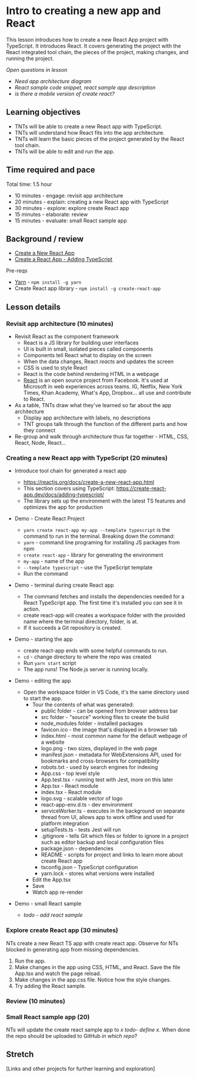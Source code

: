 # Intro to creating a new app and React

This lesson introduces how to create a new React App project with TypeScript. It introduces React. It covers generating the project with the React integrated tool chain, the pieces of the project, making changes, and running the project.

*Open questions in lesson*
* *Need app architecture diagram*
* *React sample code snippet, react sample app description*
* *is there a mobile version of create react?*

## Learning objectives

* TNTs will be able to create a new React app with TypeScript.
* TNTs will understand how React fits into the app architecture.
* TNTs will learn the basic pieces of the project generated by the React tool chain.
* TNTs will be able to edit and run the app.

## Time required and pace

Total time: 1.5 hour

* 10 minutes - engage: revisit app architecture
* 20 minutes - explain: creating a new React app with TypeScript
* 30 minutes - explore: explore create React app
* 15 minutes - elaborate: review
* 15 minutes - evaluate: small React sample app

## Background / review

* [Create a New React App](https://reactjs.org/docs/create-a-new-react-app.html)
* [Create a React App - Adding TypeScript](https://create-react-app.dev/docs/adding-typescript/)

Pre-reqs

* [Yarn](https://www.npmjs.com/package/yarn) - `npm install -g yarn`
* Create React app library - `npm install -g create-react-app`

## Lesson details

### Revisit app architecture (10 minutes)

* Revisit React as the component framework
  * React is a JS library for building user interfaces
  * UI is built in small, isolated pieces called components
  * Components tell React what to display on the screen
  * When the data changes, React *reacts* and updates the screen
  * CSS is used to style React
  * React is the code behind rendering HTML in a webpage
  * [React](https://github.com/facebook/react) is an open source project from Facebook. It's used at Microsoft in web experiences across teams. IG, Netflix, New York Times, Khan Academy, What's App, Dropbox... all use and contribute to React.
* As a table, TNTs draw what they've learned so far about the app architecture
  * Display app architecture with labels, no descriptions
  * TNT groups talk through the function of the different parts and how they connect
* Re-group and walk through architecture thus far together - HTML, CSS, React, Node, React...

### Creating a new React app with TypeScript (20 minutes)

* Introduce tool chain for generated a react app
  * https://reactjs.org/docs/create-a-new-react-app.html 
  * This section covers using TypeScript: https://create-react-app.dev/docs/adding-typescript/
  * The library sets up the environment with the latest TS features and optimizes the app for production

* Demo - Create React Project
  * `yarn create react-app my-app --template typescript` is the command to run in the terminal. Breaking down the command:
  * `yarn` - command line programing for installing JS packages from npm
  * `create react-app` - library for generating the environment 
  * `my-app` - name of the app
  * `--template typescript` - use the TypeScript template
  * Run the command

* Demo - terminal during create React app
  * The command fetches and installs the dependencies needed for a React TypeScript app. The first time it's installed you can see it in action.
  * create react-app will creates a workspace folder with the provided name where the terminal directory, folder, is at.
  * If it succeeds a Git repository is created.

* Demo - starting the app
  * create react-app ends with some helpful commands to run.
  * `cd` - change directory to where the repo was created
  * Run `yarn start` script
  * The app runs! The Node.js server is running locally.

* Demo - editing the app
  * Open the workspace folder in VS Code, it's the same directory used to start the app.
    * Tour the contents of what was generated:
      * public folder - can be opened from browser address bar
      * src folder - "source" working files to create the build
      * node_modules folder - installed packages
      * favicon.ico - the image that's displayed in a browser tab
      * index.html - most common name for the default webpage of a website
      * logo.png - two sizes, displayed in the web page
      * manifest.json - metadata for WebExtensions API, used for bookmarks and cross-browsers for compatibility
      * robots.txt - used by search engines for indexing
      * App.css - top level style
      * App.test.tsx - running test with Jest, more on this later
      * App.tsx - React module
      * index.tsx - React module
      * logo.svg - scalable vector of logo
      * react-app-env.d.ts - dev environment
      * serviceWorker.ts - executes in the background on separate thread from UI, allows app to work offline and used for platform integration
      * setupTests.ts - tests Jest will run
      * .gitignore - tells Git which files or folder to ignore in a project such as editor backup and local configuration files
      * package.json - dependencies
      * README - scripts for project and links to learn more about create React app
      * tsconfig.json - TypeScript configuration
      * yarn.lock - stores what versions were installed
    * Edit the App.tsx
    * Save
    * Watch app re-render

* Demo - small React sample
     * *todo - add react sample*

### Explore create React app (30 minutes)

NTs create a new React TS app with create react app. Observe for NTs blocked in generating app from missing dependencies.

1. Run the app.
2. Make changes in the app using CSS, HTML, and React. Save the file App.tsx and watch the page reload.
3. Make changes in the app.css file. Notice how the style changes.
4. Try adding the React sample.

### Review (10 minutes)

### Small React sample app (20)

NTs will update the create react sample app to *x* *todo- define x*. When done the repo should be uploaded to GitHub *in which repo*?

## Stretch

[Links and other projects for further learning and exploration]
